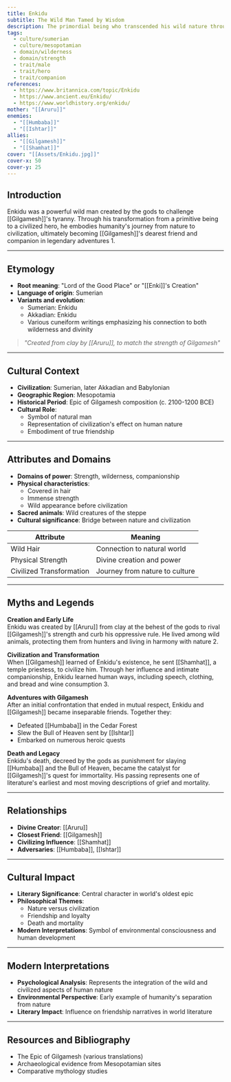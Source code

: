 ```yaml
---
title: Enkidu
subtitle: The Wild Man Tamed by Wisdom
description: The primordial being who transcended his wild nature through friendship and civilization, becoming an enduring symbol of humanity's journey from nature to culture
tags:
  - culture/sumerian
  - culture/mesopotamian
  - domain/wilderness
  - domain/strength
  - trait/male
  - trait/hero
  - trait/companion
references:
  - https://www.britannica.com/topic/Enkidu
  - https://www.ancient.eu/Enkidu/
  - https://www.worldhistory.org/enkidu/
mother: "[[Aruru]]"
enemies:
  - "[[Humbaba]]"
  - "[[Ishtar]]"
allies:
  - "[[Gilgamesh]]"
  - "[[Shamhat]]"
cover: "[[Assets/Enkidu.jpg]]"
cover-x: 50
cover-y: 25
---
```

##  Introduction
Enkidu was a powerful wild man created by the gods to challenge [[Gilgamesh]]'s tyranny. Through his transformation from a primitive being to a civilized hero, he embodies humanity's journey from nature to civilization, ultimately becoming [[Gilgamesh]]'s dearest friend and companion in legendary adventures <mcreference link="https://www.britannica.com/topic/Enkidu" index="1">1</mcreference>.

---

## Etymology

- **Root meaning**: "Lord of the Good Place" or "[[Enki]]'s Creation"
- **Language of origin**: Sumerian
- **Variants and evolution**:
  - Sumerian: Enkidu
  - Akkadian: Enkidu
  - Various cuneiform writings emphasizing his connection to both wilderness and divinity

> _"Created from clay by [[Aruru]], to match the strength of Gilgamesh"_

---

##  Cultural Context

- **Civilization**: Sumerian, later Akkadian and Babylonian
- **Geographic Region**: Mesopotamia
- **Historical Period**: Epic of Gilgamesh composition (c. 2100-1200 BCE)
- **Cultural Role**: 
  - Symbol of natural man
  - Representation of civilization's effect on human nature
  - Embodiment of true friendship

---

## Attributes and Domains

- **Domains of power**: Strength, wilderness, companionship
- **Physical characteristics**: 
  - Covered in hair
  - Immense strength
  - Wild appearance before civilization
- **Sacred animals**: Wild creatures of the steppe
- **Cultural significance**: Bridge between nature and civilization

| Attribute | Meaning |
|-----------|----------|
| Wild Hair | Connection to natural world |
| Physical Strength | Divine creation and power |
| Civilized Transformation | Journey from nature to culture |

---

## Myths and Legends

**Creation and Early Life**  
Enkidu was created by [[Aruru]] from clay at the behest of the gods to rival [[Gilgamesh]]'s strength and curb his oppressive rule. He lived among wild animals, protecting them from hunters and living in harmony with nature <mcreference link="https://www.ancient.eu/Enkidu/" index="2">2</mcreference>.

**Civilization and Transformation**  
When [[Gilgamesh]] learned of Enkidu's existence, he sent [[Shamhat]], a temple priestess, to civilize him. Through her influence and intimate companionship, Enkidu learned human ways, including speech, clothing, and bread and wine consumption <mcreference link="https://www.worldhistory.org/enkidu/" index="3">3</mcreference>.

**Adventures with Gilgamesh**  
After an initial confrontation that ended in mutual respect, Enkidu and [[Gilgamesh]] became inseparable friends. Together they:
- Defeated [[Humbaba]] in the Cedar Forest
- Slew the Bull of Heaven sent by [[Ishtar]]
- Embarked on numerous heroic quests

**Death and Legacy**  
Enkidu's death, decreed by the gods as punishment for slaying [[Humbaba]] and the Bull of Heaven, became the catalyst for [[Gilgamesh]]'s quest for immortality. His passing represents one of literature's earliest and most moving descriptions of grief and mortality.

---

## Relationships

- **Divine Creator**: [[Aruru]]
- **Closest Friend**: [[Gilgamesh]]
- **Civilizing Influence**: [[Shamhat]]
- **Adversaries**: [[Humbaba]], [[Ishtar]]

---

## Cultural Impact

- **Literary Significance**: Central character in world's oldest epic
- **Philosophical Themes**: 
  - Nature versus civilization
  - Friendship and loyalty
  - Death and mortality
- **Modern Interpretations**: Symbol of environmental consciousness and human development

---

## Modern Interpretations

- **Psychological Analysis**: Represents the integration of the wild and civilized aspects of human nature
- **Environmental Perspective**: Early example of humanity's separation from nature
- **Literary Impact**: Influence on friendship narratives in world literature

---

## Resources and Bibliography

- The Epic of Gilgamesh (various translations)
- Archaeological evidence from Mesopotamian sites
- Comparative mythology studies